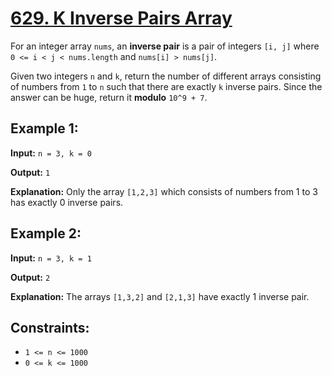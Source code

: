 # [629. K Inverse Pairs Array](https://leetcode.com/problems/k-inverse-pairs-array/description/)

For an integer array `nums`, an **inverse pair** is a pair of integers `[i, j]` where `0 <= i < j < nums.length` and `nums[i] > nums[j]`.

Given two integers `n` and `k`, return the number of different arrays consisting of numbers from `1` to `n` such that there are exactly `k` inverse pairs. Since the answer can be huge, return it **modulo** `10^9 + 7`.

## Example 1:

**Input:** `n = 3, k = 0`

**Output:** `1`

**Explanation:** Only the array `[1,2,3]` which consists of numbers from 1 to 3 has exactly 0 inverse pairs.

## Example 2:

**Input:** `n = 3, k = 1`

**Output:** `2`

**Explanation:** The arrays `[1,3,2]` and `[2,1,3]` have exactly 1 inverse pair.

## Constraints:

- `1 <= n <= 1000`
- `0 <= k <= 1000`
